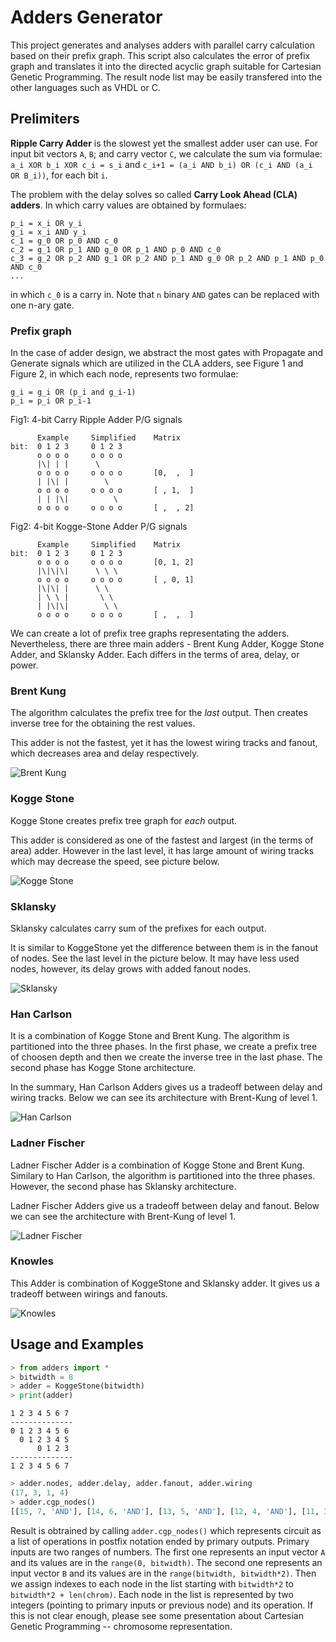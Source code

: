 # Adders Generator
This project generates and analyses adders with parallel carry calculation based on their prefix graph. 
This script also calculates the error of prefix graph and translates it into the directed acyclic graph suitable for Cartesian Genetic Programming. 
The result node list may be easily transfered into the other languages such as VHDL or C. 



## Prelimiters

**Ripple Carry Adder** is the slowest yet the smallest adder user can use. For input bit vectors `A`, `B`; and carry vector `C`, we calculate the sum via formulae: `a_i XOR b_i XOR c_i = s_i` and `c_i+1 = (a_i AND b_i) OR (c_i AND (a_i OR B_i))`, for each bit `i`. 
            
The problem with the delay solves so called **Carry Look Ahead (CLA) adders**. In which carry values are obtained by formulaes: 
```
p_i = x_i OR y_i
g_i = x_i AND y_i
c_1 = g_0 OR p_0 AND c_0  
c_2 = g_1 OR p_1 AND g_0 OR p_1 AND p_0 AND c_0
c_3 = g_2 OR p_2 AND g_1 OR p_2 AND p_1 AND g_0 OR p_2 AND p_1 AND p_0 AND c_0
...
```
in which `c_0` is a carry in. Note that `n` binary `AND` gates can be replaced with one n-ary gate. 

### Prefix graph
In the case of adder design, we abstract the most gates with Propagate and Generate signals which are utilized in the CLA adders, see Figure 1 and Figure 2, in which each node, represents two formulae:

```
g_i = g_i OR (p_i and g_i-1)
p_i = p_i OR p_i-1
```

Fig1: 4-bit Carry Ripple Adder P/G signals
```
      Example     Simplified    Matrix
bit:  0 1 2 3     0 1 2 3
      o o o o     o o o o
      |\| | |      \
      o o o o     o o o o       [0,  ,  ]
      | |\| |        \
      o o o o     o o o o       [ , 1,  ]
      | | |\|          \
      o o o o     o o o o       [ ,  , 2]
```

Fig2: 4-bit Kogge-Stone Adder P/G signals
```
      Example     Simplified    Matrix
bit:  0 1 2 3     0 1 2 3
      o o o o     o o o o       [0, 1, 2]
      |\|\|\|      \ \ \
      o o o o     o o o o       [ , 0, 1]
      |\|\| |      \ \
      | \ \ |       \ \
      | |\|\|        \ \
      o o o o     o o o o       [ ,  ,  ]
```

We can create a lot of prefix tree graphs representating the adders. Nevertheless, there are three main adders - Brent Kung Adder, Kogge Stone Adder, and Sklansky Adder. Each differs in the terms of area, delay, or power.


### Brent Kung 

The algorithm calculates the prefix tree for the *last* output. Then creates inverse tree for the obtaining the rest values. 

This adder is not the fastest, yet it has the lowest wiring tracks and fanout, which decreases area and delay respectively. 

![Brent Kung](http://player.slideplayer.com/17/5267198/data/images/img41.png)

### Kogge Stone
Kogge Stone creates prefix tree graph for *each* output. 

This adder is considered as one of the fastest and largest (in the terms of area) adder. However in the last level, it has large amount of wiring tracks which may decrease the speed, see picture below.


![Kogge Stone](http://player.slideplayer.com/17/5267198/data/images/img43.png)


### Sklansky
Sklansky calculates carry sum of the prefixes for each output. 

It is similar to KoggeStone yet the difference between them is in the fanout of nodes. See the last level in the picture below. It may have less used nodes, however, its delay grows with added fanout nodes. 

![Sklansky](http://player.slideplayer.com/17/5267198/data/images/img42.png)


### Han Carlson
It is a combination of Kogge Stone and Brent Kung. The algorithm is partitioned into the three phases. In the first phase, we create a prefix tree of choosen depth and then we create the inverse tree in the last phase. The second phase has Kogge Stone architecture. 

In the summary, Han Carlson Adders gives us a tradeoff between delay and wiring tracks. Below we can see its architecture with Brent-Kung of level 1.

![Han Carlson](http://player.slideplayer.com/17/5267198/data/images/img45.png)

### Ladner Fischer
Ladner Fischer Adder is a combination of Kogge Stone and Brent Kung. Similary to Han Carlson, the algorithm is partitioned into the three phases. However, the second phase has Sklansky architecture. 

Ladner Fischer Adders give us a tradeoff between delay and fanout. Below we can see the architecture with Brent-Kung of level 1.

![Ladner Fischer](http://player.slideplayer.com/17/5267198/data/images/img47.png)

### Knowles 
This Adder is combination of KoggeStone and Sklansky adder. It gives us a tradeoff between wirings and fanouts. 

![Knowles](http://player.slideplayer.com/17/5267198/data/images/img46.png)

## Usage and Examples
```python
> from adders import *
> bitwidth = 8
> adder = KoggeStone(bitwidth)
> print(adder)
```
```
1 2 3 4 5 6 7 
--------------
0 1 2 3 4 5 6 
  0 1 2 3 4 5 
      0 1 2 3 
--------------
1 2 3 4 5 6 7 
```
```python
> adder.nodes, adder.delay, adder.fanout, adder.wiring
(17, 3, 1, 4)
> adder.cgp_nodes()
[[15, 7, 'AND'], [14, 6, 'AND'], [13, 5, 'AND'], [12, 4, 'AND'], [11, 3, 'AND'], [10, 2, 'AND'], [9, 1, 'AND'], [8, 0, 'AND'], [15, 7, 'XOR'], [14, 6, 'XOR'], [13, 5, 'XOR'], [12, 4, 'XOR'], [11, 3, 'XOR'], [10, 2, 'XOR'], [9, 1, 'XOR'], [8, 0, 'XOR'], [31, 22, 'AND'], [23, 32, 'OR'], [31, 30, 'AND'], [30, 21, 'AND'], [22, 35, 'OR'], [30, 29, 'AND'], [29, 20, 'AND'], [21, 38, 'OR'], [29, 28, 'AND'], [28, 19, 'AND'], [20, 41, 'OR'], [28, 27, 'AND'], [27, 18, 'AND'], [19, 44, 'OR'], [27, 26, 'AND'], [26, 17, 'AND'], [18, 47, 'OR'], [26, 25, 'AND'], [25, 16, 'AND'], [17, 50, 'OR'], [34, 39, 'AND'], [33, 52, 'OR'], [34, 40, 'AND'], [37, 42, 'AND'], [36, 55, 'OR'], [37, 43, 'AND'], [40, 45, 'AND'], [39, 58, 'OR'], [40, 46, 'AND'], [43, 48, 'AND'], [42, 61, 'OR'], [43, 49, 'AND'], [46, 51, 'AND'], [45, 64, 'OR'], [49, 16, 'AND'], [48, 66, 'OR'], [54, 65, 'AND'], [53, 68, 'OR'], [57, 67, 'AND'], [56, 70, 'OR'], [60, 51, 'AND'], [59, 72, 'OR'], [63, 16, 'AND'], [62, 74, 'OR'], [25, 16, 'XOR'], [26, 51, 'XOR'], [27, 67, 'XOR'], [28, 65, 'XOR'], [29, 75, 'XOR'], [30, 73, 'XOR'], [31, 71, 'XOR'], [69, 82, 81, 80, 79, 78, 77, 76, 24]]
```

Result is obtrained by calling `adder.cgp_nodes()` which represents circuit as a list of operations in postfix notation ended by primary outputs. Primary inputs are two ranges of numbers. The first one represents an input vector `A` and its values are in the `range(0, bitwidth)`. The second one represents an input vector `B` and its values are in the `range(bitwidth, bitwidth*2)`. Then we assign indexes to each node in the list starting with `bitwidth*2` to `bitwidth*2 + len(chrom)`. Each node in the list is represented by two integers (pointing to primary inputs or previous node) and its operation. If this is not clear enough, please see some presentation about Cartesian Genetic Programming -- chromosome representation. 

